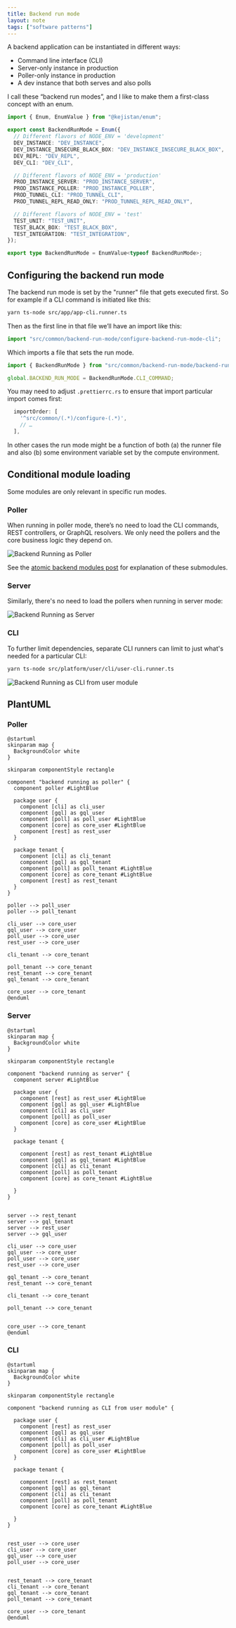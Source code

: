 ```yaml
---
title: Backend run mode
layout: note
tags: ["software patterns"]
---
```


A backend application can be instantiated in different ways:

- Command line interface (CLI)
- Server-only instance in production
- Poller-only instance in production
- A dev instance that both serves and also polls

I call these “backend run modes”, and I like to make them a first-class concept with an enum.

```ts
import { Enum, EnumValue } from "@kejistan/enum";

export const BackendRunMode = Enum({
  // Different flavors of NODE_ENV = 'development'
  DEV_INSTANCE: "DEV_INSTANCE",
  DEV_INSTANCE_INSECURE_BLACK_BOX: "DEV_INSTANCE_INSECURE_BLACK_BOX",
  DEV_REPL: "DEV_REPL",
  DEV_CLI: "DEV_CLI",

  // Different flavors of NODE_ENV = 'production'
  PROD_INSTANCE_SERVER: "PROD_INSTANCE_SERVER",
  PROD_INSTANCE_POLLER: "PROD_INSTANCE_POLLER",
  PROD_TUNNEL_CLI: "PROD_TUNNEL_CLI",
  PROD_TUNNEL_REPL_READ_ONLY: "PROD_TUNNEL_REPL_READ_ONLY",

  // Different flavors of NODE_ENV = 'test'
  TEST_UNIT: "TEST_UNIT",
  TEST_BLACK_BOX: "TEST_BLACK_BOX",
  TEST_INTEGRATION: "TEST_INTEGRATION",
});

export type BackendRunMode = EnumValue<typeof BackendRunMode>;
```

## Configuring the backend run mode

The backend run mode is set by the "runner" file that gets executed first. So for example if a CLI command is initiated like this:

```sh
yarn ts-node src/app/app-cli.runner.ts
```

Then as the first line in that file we’ll have an import like this:

```ts
import "src/common/backend-run-mode/configure-backend-run-mode-cli";
```

Which imports a file that sets the run mode.

```ts
import { BackendRunMode } from "src/common/backend-run-mode/backend-run-mode";

global.BACKEND_RUN_MODE = BackendRunMode.CLI_COMMAND;
```

You may need to adjust `.prettierrc.rs` to ensure that import particular import comes first:

```js
  importOrder: [
    '^src/common/(.*)/configure-(.*)',
    // …
  ],
```

In other cases the run mode might be a function of both (a) the runner file and also (b) some environment variable set by the compute environment.

## Conditional module loading

Some modules are only relevant in specific run modes.

### Poller

When running in poller mode, there’s no need to load the CLI commands, REST controllers, or GraphQL resolvers. We only need the pollers and the core business logic they depend on.

![Backend Running as Poller](/images/posts/backend-running-as-poller.png)

See the [atomic backend modules post](/posts/2022-08-13-atomic-backend-modules.png) for explanation of these submodules.

### Server

Similarly, there's no need to load the pollers when running in server mode:

![Backend Running as Server](/images/posts/backend-running-as-server.png)

### CLI

To further limit dependencies, separate CLI runners can limit to just what's needed for a particular CLI:

```sh
yarn ts-node src/platform/user/cli/user-cli.runner.ts
```

![Backend Running as CLI from user module](/images/posts/backend-running-as-cli-from-user-module.png)

## PlantUML

### Poller

```
@startuml
skinparam map {
  BackgroundColor white
}

skinparam componentStyle rectangle

component "backend running as poller" {
  component poller #LightBlue

  package user {
    component [cli] as cli_user
    component [gql] as gql_user
    component [poll] as poll_user #LightBlue
    component [core] as core_user #LightBlue
    component [rest] as rest_user
  }

  package tenant {
    component [cli] as cli_tenant
    component [gql] as gql_tenant
    component [poll] as poll_tenant #LightBlue
    component [core] as core_tenant #LightBlue
    component [rest] as rest_tenant
  }
}

poller --> poll_user
poller --> poll_tenant

cli_user --> core_user
gql_user --> core_user
poll_user --> core_user
rest_user --> core_user

cli_tenant --> core_tenant

poll_tenant --> core_tenant
rest_tenant --> core_tenant
gql_tenant --> core_tenant

core_user --> core_tenant
@enduml
```

### Server

```
@startuml
skinparam map {
  BackgroundColor white
}

skinparam componentStyle rectangle

component "backend running as server" {
  component server #LightBlue

  package user {
    component [rest] as rest_user #LightBlue
    component [gql] as gql_user #LightBlue
    component [cli] as cli_user
    component [poll] as poll_user
    component [core] as core_user #LightBlue
  }

  package tenant {

    component [rest] as rest_tenant #LightBlue
    component [gql] as gql_tenant #LightBlue
    component [cli] as cli_tenant
    component [poll] as poll_tenant
    component [core] as core_tenant #LightBlue

  }
}


server --> rest_tenant
server --> gql_tenant
server --> rest_user
server --> gql_user

cli_user --> core_user
gql_user --> core_user
poll_user --> core_user
rest_user --> core_user

gql_tenant --> core_tenant
rest_tenant --> core_tenant

cli_tenant --> core_tenant

poll_tenant --> core_tenant


core_user --> core_tenant
@enduml
```

### CLI

```
@startuml
skinparam map {
  BackgroundColor white
}

skinparam componentStyle rectangle

component "backend running as CLI from user module" {

  package user {
    component [rest] as rest_user
    component [gql] as gql_user
    component [cli] as cli_user #LightBlue
    component [poll] as poll_user
    component [core] as core_user #LightBlue
  }

  package tenant {

    component [rest] as rest_tenant
    component [gql] as gql_tenant
    component [cli] as cli_tenant
    component [poll] as poll_tenant
    component [core] as core_tenant #LightBlue

  }
}


rest_user --> core_user
cli_user --> core_user
gql_user --> core_user
poll_user --> core_user


rest_tenant --> core_tenant
cli_tenant --> core_tenant
gql_tenant --> core_tenant
poll_tenant --> core_tenant

core_user --> core_tenant
@enduml
```
